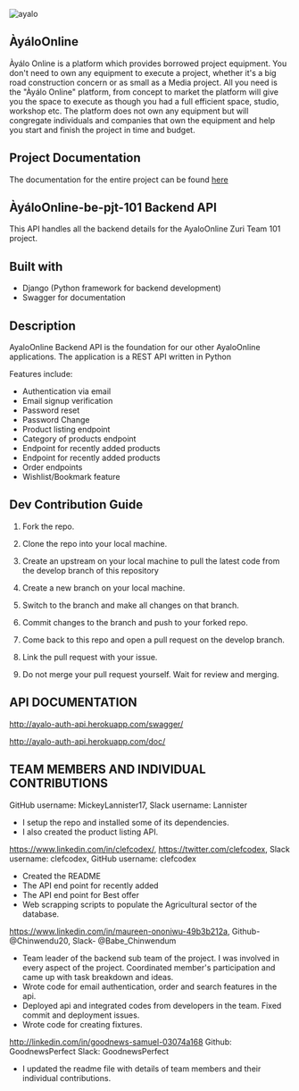 

![ayalo](https://user-images.githubusercontent.com/59079323/124952078-d94e9500-e00b-11eb-84ec-76a5fcdbc389.jpg)



## ÀyáloOnline
Àyálo Online is a platform which provides borrowed project equipment. You don't need to own any equipment to execute a project, whether it's a big road construction concern or as small as a Media project.
All you need is the "Àyálo Online" platform, from concept to market the platform will give you the space to execute as though you had a full efficient space, studio, workshop etc.
The platform does not own any equipment but will congregate individuals and companies that own the equipment and help you start and finish the project in time and budget.

## Project Documentation
The documentation for the entire project can be found [here](https://docs.google.com/document/d/1zMxpgaBGehSatTkSlHvNvgHAcBGGvjpWx-zKIvoQ4mM/edit?usp=sharing)

## ÀyáloOnline-be-pjt-101 Backend API
This API handles all the backend details for the AyaloOnline Zuri Team 101 project.

## Built with
- Django (Python framework for backend development)
- Swagger for documentation

## Description
AyaloOnline Backend API is the foundation for our other AyaloOnline applications. The application is a REST API written in Python

Features include:
- Authentication via email
- Email signup verification
- Password reset
- Password Change
- Product listing endpoint
- Category of products endpoint
- Endpoint for recently added products
- Endpoint for recently added products
- Order endpoints
- Wishlist/Bookmark feature


## Dev Contribution Guide
1. Fork the repo.

2. Clone the repo into your local machine.

3. Create an upstream on your local machine to pull the latest code from the develop branch of this repository

4. Create a new branch on your local machine.

5. Switch to the branch and make all changes on that branch.

6. Commit changes to the branch and push to your forked repo.

7. Come back to this repo and open a pull request on the develop branch.

8. Link the pull request with your issue.

9. Do not merge your pull request yourself. Wait for review and merging.


## API DOCUMENTATION

http://ayalo-auth-api.herokuapp.com/swagger/



http://ayalo-auth-api.herokuapp.com/doc/

## TEAM MEMBERS AND INDIVIDUAL CONTRIBUTIONS

GitHub username: MickeyLannister17,
Slack username: Lannister

- I setup the repo and installed some of its dependencies. 
- I also created the product listing API.

https://www.linkedin.com/in/clefcodex/,
https://twitter.com/clefcodex,
Slack username: clefcodex,
GitHub username: clefcodex

- Created the README
- The API end point for recently added
- The API end point for Best offer 
- Web scrapping scripts to populate the Agricultural sector of the database.

https://www.linkedin.com/in/maureen-ononiwu-49b3b212a,
Github- @Chinwendu20,
Slack- @Babe_Chinwendum

- Team leader of the backend sub team of the project. I was involved in every aspect of the project. Coordinated member's participation and came up with task breakdown and ideas.
- Wrote code for email authentication, order and search features in the api. 
- Deployed api and integrated codes from developers in the team. Fixed commit and deployment issues. 
- Wrote code for creating fixtures.

http://linkedin.com/in/goodnews-samuel-03074a168
Github: GoodnewsPerfect
Slack: GoodnewsPerfect

- I updated the readme file with details of team members and their individual contributions.